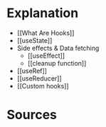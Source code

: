 # Explanation

- [[What Are Hooks]]
- [[useState]]
- Side effects & Data fetching
    - [[useEffect]]
    - [[cleanup function]]
- [[useRef]]
- [[useReducer]]
- [[Custom hooks]]

# Sources
